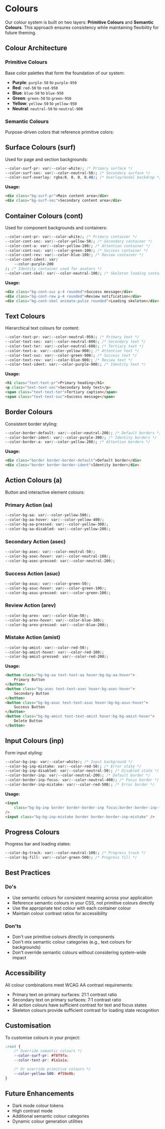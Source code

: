 # Colours

Our colour system is built on two layers: **Primitive Colours** and **Semantic Colours**. This approach ensures consistency while maintaining flexibility for future theming.

## Colour Architecture

### Primitive Colours

Base color palettes that form the foundation of our system:

-   **Purple**: `purple-50` to `purple-950`
-   **Red**: `red-50` to `red-950`
-   **Blue**: `blue-50` to `blue-950`
-   **Green**: `green-50` to `green-950`
-   **Yellow**: `yellow-50` to `yellow-950`
-   **Neutral**: `neutral-50` to `neutral-900`

### Semantic Colours

Purpose-driven colors that reference primitive colors:

## Surface Colours (surf)

Used for page and section backgrounds:

```css
--color-surf-pr: var(--color-white); /* Primary surface */
--color-surf-sec: var(--color-neutral-50); /* Secondary surface */
--color-surf-overlay: rgba(0, 0, 0, 0.48); /* Overlay/modal backdrop */
```

**Usage:**

```html
<div class="bg-surf-pr">Main content area</div>
<div class="bg-surf-sec">Secondary content area</div>
```

## Container Colours (cont)

Used for component backgrounds and containers:

```css
--color-cont-pr: var(--color-white); /* Primary container */
--color-cont-sec: var(--color-yellow-50); /* Secondary container */
--color-cont-a: var(--color-yellow-100); /* Attention container */
--color-cont-suc: var(--color-green-100); /* Success container */
--color-cont-rev: var(--color-blue-100); /* Review container */
--color-cont-ident: var(
    --color-purple-200
); /* Identity container used for avatars */
--color-cont-skel: var(--color-neutral-100); /* Skeleton loading container */
```

**Usage:**

```html
<div class="bg-cont-suc p-4 rounded">Success message</div>
<div class="bg-cont-rew p-4 rounded">Review notification</div>
<div class="bg-cont-skel animate-pulse rounded">Loading skeleton</div>
```

## Text Colours

Hierarchical text colours for content:

```css
--color-text-pr: var(--color-neutral-950); /* Primary text */
--color-text-sec: var(--color-neutral-800); /* Secondary text */
--color-text-ter: var(--color-neutral-600); /* Tertiary text */
--color-text-a: var(--color-yellow-900); /* Attention text */
--color-text-suc: var(--color-green-900); /* Success text */
--color-text-rev: var(--color-blue-900); /* Review text */
--color-text-ident: var(--color-purple-900); /* Identity text */
```

**Usage:**

```html
<h1 class="text-text-pr">Primary heading</h1>
<p class="text-text-sec">Secondary body text</p>
<span class="text-text-ter">Tertiary caption</span>
<span class="text-text-suc">Success message</span>
```

## Border Colours

Consistent border styling:

```css
--color-border-default: var(--color-neutral-200); /* Default borders */
--color-border-ident: var(--color-purple-300); /* Identity borders */
--color-border-a: var(--color-yellow-200); /* Attention borders */
```

**Usage:**

```html
<div class="border border-border-default">Default border</div>
<div class="border border-border-ident">Identity border</div>
```

## Action Colours (a)

Button and interactive element colours:

### Primary Action (aa)

```css
--color-bg-aa: var(--color-yellow-500);
--color-bg-aa-hover: var(--color-yellow-400);
--color-bg-aa-pressed: var(--color-yellow-300);
--color-bg-aa-disabled: var(--color-yellow-200);
```

### Secondary Action (asec)

```css
--color-bg-asec: var(--color-neutral-50);
--color-bg-asec-hover: var(--color-neutral-100);
--color-bg-asec-pressed: var(--color-neutral-200);
```

### Success Action (asuc)

```css
--color-bg-asuc: var(--color-green-50);
--color-bg-asuc-hover: var(--color-green-100);
--color-bg-asuc-pressed: var(--color-green-200);
```

### Review Action (arev)

```css
--color-bg-arev: var(--color-blue-50);
--color-bg-arev-hover: var(--color-blue-100);
--color-bg-arev-pressed: var(--color-blue-200);
```

### Mistake Action (amist)

```css
--color-bg-amist: var(--color-red-50);
--color-bg-amist-hover: var(--color-red-100);
--color-bg-amist-pressed: var(--color-red-200);
```

**Usage:**

```html
<button class="bg-bg-aa text-text-aa hover:bg-bg-aa-hover">
    Primary Button
</button>
<button class="bg-asec text-text-asec hover:bg-asec-hover">
    Secondary Button
</button>
<button class="bg-bg-asuc text-text-asuc hover:bg-bg-asuc-hover">
    Success Button
</button>
<button class="bg-bg-amist text-text-amist hover:bg-bg-amist-hover">
    Delete Button
</button>
```

## Input Colours (inp)

Form input styling:

```css
--color-bg-inp: var(--color-white); /* Input background */
--color-bg-inp-mistake: var(--color-red-50); /* Error state */
--color-bg-inp-disabled: var(--color-neutral-50); /* Disabled state */
--color-border-inp: var(--color-neutral-200); /* Default border */
--color-border-inp-focus: var(--color-neutral-400); /* Focus border */
--color-border-inp-mistake: var(--color-red-500); /* Error border */
```

**Usage:**

```html
<input
    class="bg-bg-inp border border-border-inp focus:border-border-inp-focus"
/>
<input class="bg-bg-inp-mistake border border-border-inp-mistake" />
```

## Progress Colours

Progress bar and loading states:

```css
--color-bg-track: var(--color-neutral-100); /* Progress track */
--color-bg-fill: var(--color-green-500); /* Progress fill */
```

## Best Practices

### Do's

-   Use semantic colours for consistent meaning across your application
-   Reference semantic colours in your CSS, not primitive colours directly
-   Use the appropriate text colour with each container colour
-   Maintain colour contrast ratios for accessibility

### Don'ts

-   Don't use primitive colours directly in components
-   Don't mix semantic colour categories (e.g., text colours for backgrounds)
-   Don't override semantic colours without considering system-wide impact

## Accessibility

All colour combinations meet WCAG AA contrast requirements:

-   Primary text on primary surfaces: 21:1 contrast ratio
-   Secondary text on primary surfaces: 7:1 contrast ratio
-   All action colours have sufficient contrast for text and focus states
-   Skeleton colours provide sufficient contrast for loading state recognition

## Customisation

To customise colours in your project:

```css
:root {
    /* Override semantic colours */
    --color-surf-pr: #f8f9fa;
    --color-text-pr: #1a1a1a;

    /* Or override primitive colours */
    --color-yellow-500: #f59e0b;
}
```

## Future Enhancements

-   Dark mode colour tokens
-   High contrast mode
-   Additional semantic colour categories
-   Dynamic colour generation utilities
